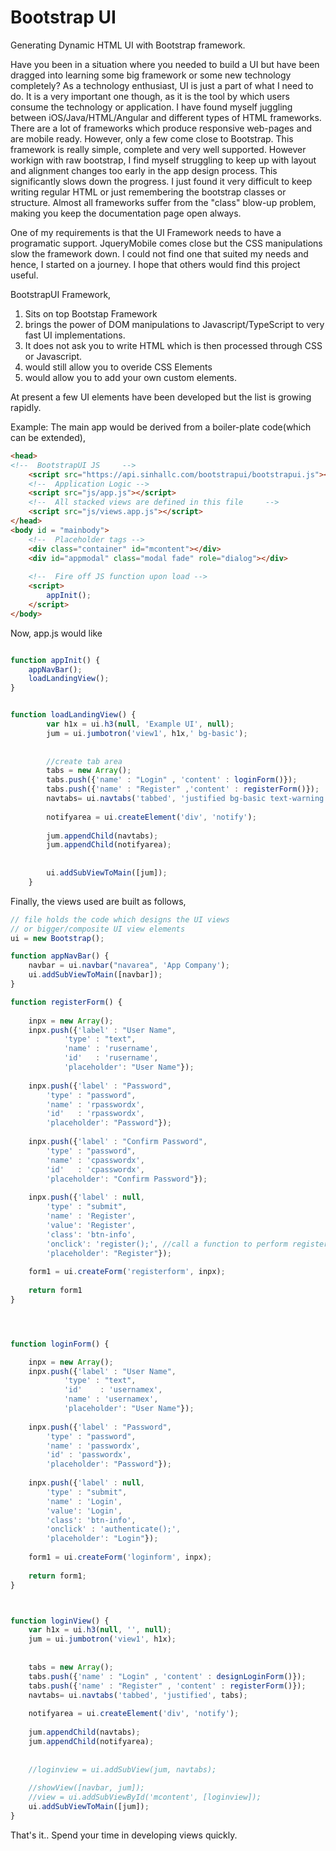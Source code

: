 # Bootstrap UI
Generating Dynamic HTML UI with Bootstrap framework. 

Have you been in a situation where you needed to build a UI but have been dragged into learning some big framework or some new technology completely? As a technology enthusiast, UI is just a part of what I need to do. It is a very important one though, as it is the tool by which users consume the technology or application.
I have found myself juggling between iOS/Java/HTML/Angular and different types of HTML frameworks. There are a lot of frameworks which produce responsive web-pages and are mobile ready. However, only a few come close to Bootstrap. This framework is really simple, complete and very well supported. 
However workign with raw bootstrap, I find myself struggling to keep up with layout and alignment changes too early in the app design process. This significantly slows down the progress. I just found it very difficult to keep writing regular HTML or just remembering the bootstrap classes or structure. 
Almost all frameworks suffer from the "class" blow-up problem, making you keep the documentation page open always. 

One of my requirements is that the UI Framework needs to have a programatic support. JqueryMobile comes close but the CSS manipulations slow the framework down. I could not find one that suited my needs and hence, I started on a journey. I hope that others would find this project useful. 

BootstrapUI Framework,
1. Sits on top Bootstap Framework 
2. brings the power of DOM manipulations to Javascript/TypeScript to very fast UI implementations. 
3. It does not ask you to write HTML which is then processed through CSS or Javascript. 
4. would still allow you to overide CSS Elements 
5. would allow you to add your own custom elements.

At present a few UI elements have been developed but the list is growing rapidly. 

Example: The main app would be derived from a boiler-plate code(which can be extended),  
```html
<head>
<!--  BootstrapUI JS     -->
    <script src="https://api.sinhallc.com/bootstrapui/bootstrapui.js"></script>
    <!--  Application Logic -->
    <script src="js/app.js"></script>
    <!--  All stacked views are defined in this file     -->
    <script src="js/views.app.js"></script>
</head>
<body id = "mainbody">
 	<!--  Placeholder tags -->
	<div class="container" id="mcontent"></div>
	<div id="appmodal" class="modal fade" role="dialog"></div>
  
 	<!--  Fire off JS function upon load -->
	<script>
		appInit();
	</script>
</body>

```

Now, app.js would like 
```javascript

function appInit() {
	appNavBar();
	loadLandingView(); 
}


function loadLandingView() {
		var h1x = ui.h3(null, 'Example UI', null);
		jum = ui.jumbotron('view1', h1x,' bg-basic'); 
		
		
		//create tab area
		tabs = new Array();
		tabs.push({'name' : "Login" , 'content' : loginForm()});
		tabs.push({'name' : "Register" ,'content' : registerForm()});
		navtabs= ui.navtabs('tabbed', 'justified bg-basic text-warning', tabs);
		
		notifyarea = ui.createElement('div', 'notify');
		
		jum.appendChild(navtabs);
		jum.appendChild(notifyarea);
		
		
		ui.addSubViewToMain([jum]);
	}

```

Finally, the views used are built as follows, 
```javascript
// file holds the code which designs the UI views
// or bigger/composite UI view elements
ui = new Bootstrap();

function appNavBar() {
	navbar = ui.navbar("navarea", 'App Company');
	ui.addSubViewToMain([navbar]);
}

function registerForm() {
	
	inpx = new Array();
	inpx.push({'label' : "User Name", 
			'type' : "text", 
			'name' : 'rusername',
			'id'   : 'rusername',
			'placeholder': "User Name"});
	
	inpx.push({'label' : "Password", 
		'type' : "password", 
		'name' : 'rpasswordx',
		'id'   : 'rpasswordx',
		'placeholder': "Password"}); 
	
	inpx.push({'label' : "Confirm Password", 
		'type' : "password", 
		'name' : 'cpasswordx',
		'id'   : 'cpasswordx',
		'placeholder': "Confirm Password"}); 
	
	inpx.push({'label' : null, 
		'type' : "submit", 
		'name' : 'Register',
		'value': 'Register', 
		'class': 'btn-info', 
		'onclick': 'register();', //call a function to perform registeration
		'placeholder': "Register"});
		
	form1 = ui.createForm('registerform', inpx);
	
	return form1
}




function loginForm() {

	inpx = new Array();
	inpx.push({'label' : "User Name", 
			'type' : "text", 
			'id'	: 'usernamex',
			'name' : 'usernamex',
			'placeholder': "User Name"});
	
	inpx.push({'label' : "Password", 
		'type' : "password", 
		'name' : 'passwordx',
		'id' : 'passwordx',
		'placeholder': "Password"}); 
	
	inpx.push({'label' : null, 
		'type' : "submit", 
		'name' : 'Login',
		'value': 'Login', 
		'class': 'btn-info',
		'onclick' : 'authenticate();',
		'placeholder': "Login"});
		
	form1 = ui.createForm('loginform', inpx);
	
	return form1; 
}



function loginView() {
	var h1x = ui.h3(null, '', null);
	jum = ui.jumbotron('view1', h1x);
	
	
	tabs = new Array();
	tabs.push({'name' : "Login" , 'content' : designLoginForm()});
	tabs.push({'name' : "Register" , 'content' : registerForm()});
	navtabs= ui.navtabs('tabbed', 'justified', tabs);
	
	notifyarea = ui.createElement('div', 'notify');
	
	jum.appendChild(navtabs);
	jum.appendChild(notifyarea);
	
	
	//loginview = ui.addSubView(jum, navtabs);
	
	//showView([navbar, jum]);
	//view = ui.addSubViewById('mcontent', [loginview]);
	ui.addSubViewToMain([jum]);
}

```

That's it.. Spend your time in developing views quickly. 



